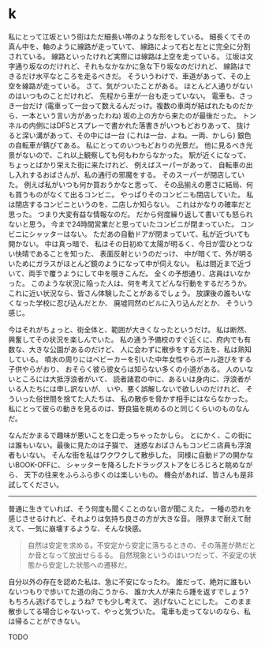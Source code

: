 # k

私にとって江坂という街はただ細長い帯のような形をしている。
細長くてその真ん中を、軸のように線路が走っていて、
線路によって右と左とに完全に分割されている。
線路といったけれど実際には線路は上空を走っている。
江坂は文字通り坂なのだけれど、それもなかなかに急な下り坂なのだけれど、
線路はできるだけ水平なところを走るべきだ。
そういうわけで、車道があって、その上空を線路が走っている。
さて、気がついたことがある。
ほとんど人通りがないのはいつものことだけれど、
先程から車が一台も走っていない。
電車も、さっき一台だけ
(電車って一台って数えるんだっけ。複数の車両が結ばれたものだから、一本という言い方があったわね)
坂の上の方から来たのが最後だった。
トンネルの内側にはDFSとスプレーで書かれた落書きがいつもどおりあって、
抜けると深い溝があって、その中には一台 (これは一台、よね。一両、かしら) 銀色の自転車が錆びてある。
私にとってのいつもどおりの光景だ。
他に見るべき光景がないので、これ以上観察しても何もわからなかった。
駅が近くになって、ちょっとばかり栄えた街に来たけれど、
例えばスーパーがあって、
自転車の出し入れするおばさんが、私の通行の邪魔をする。
そのスーパーが閉店していた。
例えば私がいつも何か買おうかなと思って、
その品揃えの悪さに結局、何も買うものがなくて出るコンビニ。
やっぱりそのコンビニも閉店していた。
私は閉店するコンビニというのを、二店しか知らない。
これはかなりの確率だと思った。
つまり大変有益な情報なのだ。
だから何度繰り返して書いても怒られないと思う。
今まで24時間営業だと思っていたコンビニが閉まっていた。
コンビニにシャッターはない。
ただあの自動ドアが閉まっていて、私が近づいても開かない。
中は真っ暗で、
私はその日初めて太陽が明るく、今日が雲ひとつない快晴であることを知った、
表面反射というのだっけ、
中が暗くて、外が明るいためにガラスがほとんど鏡のようになって中が伺えない。
私は間近まで近づいて、両手で覆うようにして中を覗きこんだ。
全くの予想通り、店員はいなかった。
このような状況に陥った人は、何を考えてどんな行動をするだろうか。
これに近い状況なら、皆さん体験したことがあるでしょう。
放課後の誰もいなくなった学校に忍び込んだとか、
廃墟同然のビルに入り込んだとか、
そういう感じ。

今はそれがちょっと、街全体と、範囲が大きくなったというだけ。
私は断然、興奮してその状況を楽しんでいた。
私の通う予備校のすぐ近くに、府内でも有数な、大きな公園があるのだけど、
人に会わずに散歩をする方法を、私は熟知している。
噴水の周りにはベビーカーを引いた中年女性やらボール遊びをする子供やらがおり、
おそらく彼ら彼女らは知らない多くの小道がある。
人のいないところには大抵浮浪者がいて、
読者諸君の中に、あるいは身内に、浮浪者がいる人たちには申し訳ないが、
いや、悪く誤解しないで欲しいのだけれど、
そういった俗世間を捨てた人たちは、
私の散歩を脅かす相手にはならなかった。
私にとって彼らの動きを見るのは、野良猫を眺めるのと同じくらいのものなんだ。

なんだかまるで趣味が悪いことを口走っちゃったかしら。
とにかく、この街には誰もいない。最後に見たのは子猫で、
迷惑なおばさんもコンビニ店員も浮浪者もいない。
そんな街を私はワクワクして散歩した。
同様に自動ドアの開かないBOOK-OFFに、
シャッターを降ろしたドラッグストアをじろじろと眺めながら、
天下の往来をふらふら歩くのは楽しいもの。
機会があれば、皆さんも是非試してください。

---

普通に生きていれば、そう何度も聞くことのない音が聞こえた。
一種の恐れを感じさせるけれど、それよりは気持ち良さの方が大きな音。
限界まで耐えて耐えて、一気に崩壊するような、そんな快感。

> 自然は安定を求める。不安定から安定に落ちるときの、その落差が熱だとか音となって放出せらるる。
自然現象というのはいつだって、不安定の状態から安定した状態への遷移だ。

自分以外の存在を認めた私は、急に不安になったわ。
誰だって、絶対に誰もいないつもりで歩いてた道の向こうから、
誰か大人が来たら踵を返すでしょう?
もちろん逃げるでしょうね?
でも少し考えて、
逃げないことにした。
このまま散歩してる場合じゃないって、やっと気づいた。
電車も走ってないのなら、私は帰ることができない。

TODO

